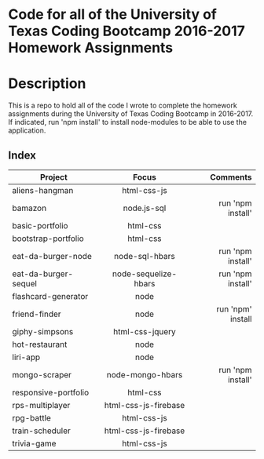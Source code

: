 # Code for all of the University of Texas Coding Bootcamp 2016-2017 Homework Assignments

# Description
This is a repo to hold all of the code I wrote to complete the homework assignments during the University of Texas Coding Bootcamp in 2016-2017. If indicated, run 'npm install' to install node-modules to be able to use the application.

## Index
| Project              | Focus       | Comments         |
| -------------------- |:-----------:| ----------------:|
| aliens-hangman       | html-css-js |                  |
| bamazon              | node.js-sql | run 'npm install'|
| basic-portfolio      | html-css    |
| bootstrap-portfolio  | html-css       |
| eat-da-burger-node   | node-sql-hbars | run 'npm install'|
| eat-da-burger-sequel | node-sequelize-hbars | run 'npm install'|
| flashcard-generator  | node |
| friend-finder        | node | run 'npm' install |
| giphy-simpsons       | html-css-jquery |
| hot-restaurant       | node |
| liri-app             | node |
| mongo-scraper        | node-mongo-hbars | run 'npm install'|
| responsive-portfolio | html-css |
| rps-multiplayer      | html-css-js-firebase |
| rpg-battle           | html-css-js |
| train-scheduler      | html-css-js-firebase |
| trivia-game          | html-css-js |

